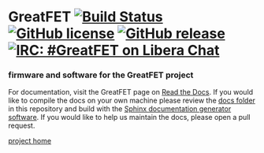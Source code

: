 # GreatFET [![Build Status](https://travis-ci.org/greatscottgadgets/greatfet.svg?branch=master)](https://travis-ci.org/greatscottgadgets/greatfet) [![GitHub license](https://img.shields.io/github/license/greatscottgadgets/greatfet.svg)](https://github.com/greatscottgadgets/greatfet/blob/master/LICENSE) [![GitHub release](https://img.shields.io/github/tag/greatscottgadgets/GreatFET.svg)](https://GitHub.com/greatscottgadgets/greatfet/releases/) [![IRC: #GreatFET on Libera Chat](https://img.shields.io/badge/IRC-libera%3A%20%23greatfet-blue.svg)](https://web.libera.chat/#greatfet)

### firmware and software for the GreatFET project

For documentation, visit the GreatFET page on [Read the Docs](https://greatfet.readthedocs.io/en/latest/index.html). If you would like to compile the docs on your own machine please review the 
[docs folder](https://github.com/greatscottgadgets/greatfet/tree/master/docs) in this repository and build with the [Sphinx documentation generator software](https://www.sphinx-doc.org/en/master/). If you would like to help us maintain the docs, please open a pull request. 

[project home](https://greatscottgadgets.com/greatfet/)
